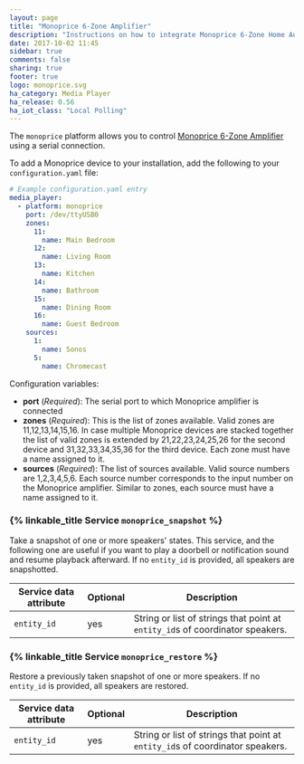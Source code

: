 ```yaml
---
layout: page
title: "Monoprice 6-Zone Amplifier"
description: "Instructions on how to integrate Monoprice 6-Zone Home Audio Controller into Home Assistant."
date: 2017-10-02 11:45
sidebar: true
comments: false
sharing: true
footer: true
logo: monoprice.svg
ha_category: Media Player
ha_release: 0.56
ha_iot_class: "Local Polling"
---
```


The `monoprice` platform allows you to control [Monoprice 6-Zone Amplifier](https://www.monoprice.com/product?p_id=10761) using a serial connection.

To add a Monoprice device to your installation, add the following to your `configuration.yaml` file:

```yaml
# Example configuration.yaml entry
media_player:
  - platform: monoprice
    port: /dev/ttyUSB0
    zones:
      11:
        name: Main Bedroom
      12:
        name: Living Room
      13:
        name: Kitchen
      14:
        name: Bathroom
      15:
        name: Dining Room
      16:
        name: Guest Bedroom
    sources:
      1: 
        name: Sonos
      5:
        name: Chromecast
```

Configuration variables:

- **port** (*Required*): The serial port to which Monoprice amplifier is connected
- **zones** (*Required*): This is the list of zones available. Valid zones are 11,12,13,14,15,16. In case multiple Monoprice devices are stacked together the list of valid zones is extended by 21,22,23,24,25,26 for the second device and 31,32,33,34,35,36 for the third device. Each zone must have a name assigned to it.
- **sources** (*Required*): The list of sources available. Valid source numbers are 1,2,3,4,5,6. Each source number corresponds to the input number on the Monoprice amplifier. Similar to zones, each source must have a name assigned to it.

### {% linkable_title Service `monoprice_snapshot` %}

Take a snapshot of one or more speakers' states. This service, and the following one are useful if you want to play a doorbell or notification sound and resume playback afterward. If no `entity_id` is provided, all speakers are snapshotted.

| Service data attribute | Optional | Description |
| ---------------------- | -------- | ----------- |
| `entity_id` | yes | String or list of strings that point at `entity_id`s of coordinator speakers.

### {% linkable_title Service `monoprice_restore` %}

Restore a previously taken snapshot of one or more speakers. If no `entity_id` is provided, all speakers are restored.

| Service data attribute | Optional | Description |
| ---------------------- | -------- | ----------- |
| `entity_id` | yes | String or list of strings that point at `entity_id`s of coordinator speakers.
